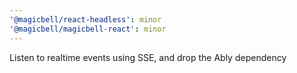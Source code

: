 ```yaml
---
'@magicbell/react-headless': minor
'@magicbell/magicbell-react': minor
---
```


Listen to realtime events using SSE, and drop the Ably dependency
